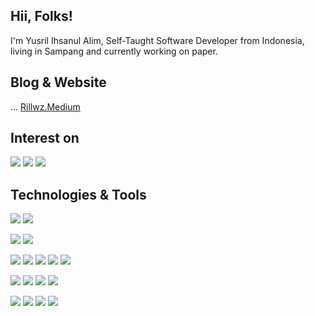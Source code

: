 ## Hii, Folks!
I'm Yusril Ihsanul Alim, Self-Taught Software Developer 
from Indonesia, living in Sampang and currently working on paper.

## Blog & Website

... <a href="http://Rillwz.Medium.com">Rillwz.Medium</a> <br>

## Interest on

![](https://img.shields.io/badge/Flutter-02569B?style=for-the-badge&logo=flutter&logoColor=white)
![](https://img.shields.io/badge/Rust-000000?style=for-the-badge&logo=rust&logoColor=white)
![](https://img.shields.io/badge/Amazon_AWS-232F3E?style=for-the-badge&logo=amazon-aws&logoColor=white)

## Technologies & Tools

![](https://img.shields.io/badge/OS-Linux%20KDE-informational?style=flat&logo=Linux&logoColor=white&color=2bbc8a) 
![](https://img.shields.io/badge/OS-Windows%2010-informational?style=flat&logo=Windows&logoColor=white&color=2bbc8a) <br> 

![](https://img.shields.io/badge/Editor-Visual%20Studio%202019-informational?style=flat&logo=VisualStudio&logoColor=white&color=2bbc8a)
![](https://img.shields.io/badge/Editor-Visual%20Studio%20Code-informational?style=flat&logo=VisualStudio&logoColor=white&color=2bbc8a)

![](https://img.shields.io/badge/Code-JavaScript-informational?style=flat&logo=Javascript&logoColor=white&color=2bbc8a)
![](https://img.shields.io/badge/Code-TypeScript-informational?style=flat&logo=TypeScript&logoColor=white&color=2bbc8a)
![](https://img.shields.io/badge/Code-VisualBasic.Net-informational?style=flat&logo=.net&logoColor=white&color=2bbc8a)
![](https://img.shields.io/badge/Code-Dart-informational?style=flat&logo=Dart&logoColor=white&color=2bbc8a)
![](https://img.shields.io/badge/Code-Golang-informational?style=flat&logo=Go&logoColor=white&color=2bbc8a)

![](https://img.shields.io/badge/Framework-ReactJs-informational?style=flat&logo=React&logoColor=white&color=2bbc8a)
![](https://img.shields.io/badge/Framework-Flutter-informational?style=flat&logo=Flutter&logoColor=white&color=2bbc8a)
![](https://img.shields.io/badge/Framework-Svelte-informational?style=flat&logo=Svelte&logoColor=white&color=2bbc8a)
![](https://img.shields.io/badge/Framework-Tailwind-informational?style=flat&logo=Tailwind-css&logoColor=white&color=2bbc8a)


![](https://img.shields.io/badge/Platform-Firebase-informational?style=flat&logo=Firebase&logoColor=white&color=2bbc8a)
![](https://img.shields.io/badge/Platform-MongoDB-informational?style=flat&logo=MongoDB&logoColor=white&color=2bbc8a)
![](https://img.shields.io/badge/Platform-MySQL-informational?style=flat&logo=MySQL&logoColor=white&color=2bbc8a)
![](https://img.shields.io/badge/Shell-Zsh-informational?style=flat&logo=gnu-bash&logoColor=white&color=2bbc8a)


<!--
**Rillwz/Rillwz** is a ✨ _special_ ✨ repository because its `README.md` (this file) appears on your GitHub profile.

Here are some ideas to get you started:

- 🔭 I’m currently working on ...
- 🌱 I’m currently learning ...
- 👯 I’m looking to collaborate on ...
- 🤔 I’m looking for help with ...
- 💬 Ask me about ...
- 📫 How to reach me: ...
- 😄 Pronouns: ...
- ⚡ Fun fact: ...
-->
